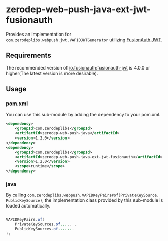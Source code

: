# zerodep-web-push-java-ext-jwt-fusionauth

Provides an implementation for `com.zerodeplibs.webpush.jwt.VAPIDJWTGenerator`
utilizing [FusionAuth JWT](https://github.com/fusionauth/fusionauth-jwt).

## Requirements

The recommended version
of [io.fusionauth:fusionauth-jwt](https://mvnrepository.com/artifact/io.fusionauth/fusionauth-jwt)
is 4.0.0 or higher(The latest version is more desirable).

## Usage

### pom.xml

You can use this sub-module by adding the dependency to your pom.xml.

``` xml
<dependency>
    <groupId>com.zerodeplibs</groupId>
    <artifactId>zerodep-web-push-java</artifactId>
    <version>1.2.0</version>
</dependency>
<dependency>
    <groupId>com.zerodeplibs</groupId>
    <artifactId>zerodep-web-push-java-ext-jwt-fusionauth</artifactId>
    <version>1.2.0</version>
    <scope>runtime</scope>
</dependency>
```

### java

By calling `com.zerodeplibs.webpush.VAPIDKeyPairs#of(PrivateKeySource, PublicKeySource)`, the
implementation class provided by this sub-module is loaded automatically.

``` java

VAPIDKeyPairs.of(
    PrivateKeySources.of..... ,
    PublicKeySources.of.......
);

```

